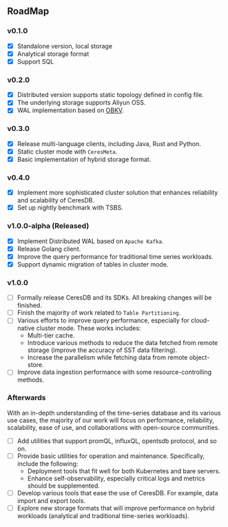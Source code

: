 ## RoadMap
### v0.1.0
- [x] Standalone version, local storage
- [x] Analytical storage format
- [x] Support SQL

### v0.2.0
- [x] Distributed version supports static topology defined in config file.
- [x] The underlying storage supports Aliyun OSS.
- [x] WAL implementation based on [OBKV](https://github.com/oceanbase/oceanbase).

### v0.3.0
- [x] Release multi-language clients, including Java, Rust and Python.
- [x] Static cluster mode with `CeresMeta`.
- [x] Basic implementation of hybrid storage format.

### v0.4.0
- [x] Implement more sophisticated cluster solution that enhances reliability and scalability of CeresDB.
- [x] Set up nightly benchmark with TSBS.

### v1.0.0-alpha (Released)
- [x] Implement Distributed WAL based on `Apache Kafka`.
- [x] Release Golang client.
- [x] Improve the query performance for traditional time series workloads.
- [x] Support dynamic migration of tables in cluster mode.

### v1.0.0
- [ ] Formally release CeresDB and its SDKs. All breaking changes will be finished.
- [ ] Finish the majority of work related to `Table Partitioning`.
- [ ] Various efforts to improve query performance, especially for cloud-native cluster mode. These works includes:
    - Multi-tier cache.
    - Introduce various methods to reduce the data fetched from remote storage (improve the accuracy of SST data filtering).
    - Increase the parallelism while fetching data from remote object-store.
- [ ] Improve data ingestion performance with some resource-controlling methods.

### Afterwards
With an in-depth understanding of the time-series database and its various use cases, the majority of our work will focus on performance, reliability, scalability, ease of use, and collaborations with open-source communities.
- [ ] Add utilities that support promQL, influxQL, opentsdb protocol, and so on.
- [ ] Provide basic utilities for operation and maintenance. Specifically, include the following:
    - Deployment tools that fit well for both Kubernetes and bare servers.
    - Enhance self-observability, especially critical logs and metrics should be supplemented.
- [ ] Develop various tools that ease the use of CeresDB. For example, data import and export tools.
- [ ] Explore new storage formats that will improve performance on hybrid workloads (analytical and traditional time-series workloads).
